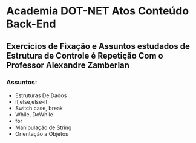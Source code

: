 # Academia  DOT-NET Atos Conteúdo Back-End
Exercicios de Fixação e Assuntos estudados de Estrutura de Controle é Repetição Com o Professor Alexandre Zamberlan
----

### Assuntos:
<ul>
  <li>Estruturas De Dados</li>
  <li>if,else,else-if</li>
  <li>Switch case, break</li>
  <li>While, DoWhile</li>
  <li>for</li>
  <li>Manipulação de String</li>
  <li>Orientação a Objetos</li>
</ul>

